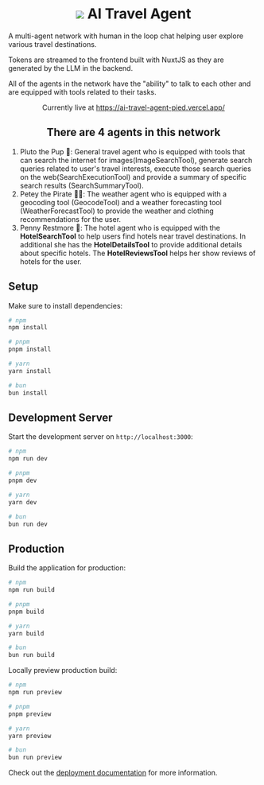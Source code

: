 <h1 align="center">
  <img src="https://github.com/mikechao/ai-travel-agent/blob/master/public/favicon.ico"/>
  AI Travel Agent
</h1>

<p align="left">
A multi-agent network with human in the loop chat helping user explore various travel destinations.
</p>

<p align="left">
Tokens are streamed to the frontend built with NuxtJS as they are generated by the LLM in the backend.
</p>

<p align="left">
All of the agents in the network have the "ability" to talk to each other and are equipped with tools related to their tasks.
</p>

<p align="center">
Currently live at <a href="https://ai-travel-agent-pied.vercel.app/">https://ai-travel-agent-pied.vercel.app/</a>
</p>

<h2 align="center">
There are 4 agents in this network
</h2>
<ol>
  <li>Pluto the Pup 🐶: General travel agent who is equipped with tools that can search the internet for images(ImageSearchTool), generate search queries related to user's travel interests, execute those search queries on the web(SearchExecutionTool) and provide a summary of specific search results (SearchSummaryTool).</li>
  <li>Petey the Pirate 🏴‍☠️: The weather agent who is equipped with a geocoding tool (GeocodeTool) and a weather forecasting tool (WeatherForecastTool) to provide the weather and clothing recommendations for the user.</li>
  <li>Penny Restmore 🏨: The hotel agent who is equipped with the <strong>HotelSearchTool</strong> to help users find hotels near travel destinations. In additional she has the <strong>HotelDetailsTool</strong> to provide additional details about specific hotels. The <strong>HotelReviewsTool</strong> helps her show reviews of hotels for the user.</li>
</ol>

## Setup

Make sure to install dependencies:

```bash
# npm
npm install

# pnpm
pnpm install

# yarn
yarn install

# bun
bun install
```

## Development Server

Start the development server on `http://localhost:3000`:

```bash
# npm
npm run dev

# pnpm
pnpm dev

# yarn
yarn dev

# bun
bun run dev
```

## Production

Build the application for production:

```bash
# npm
npm run build

# pnpm
pnpm build

# yarn
yarn build

# bun
bun run build
```

Locally preview production build:

```bash
# npm
npm run preview

# pnpm
pnpm preview

# yarn
yarn preview

# bun
bun run preview
```

Check out the [deployment documentation](https://nuxt.com/docs/getting-started/deployment) for more information.
